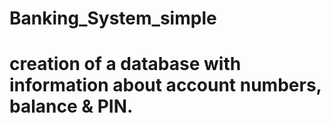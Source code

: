 # Banking_System_simple
# creation of a database with information about account numbers, balance & PIN.
